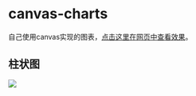 # canvas-charts
自己使用canvas实现的图表，<a href='https://buppt.github.io/canvas-charts/index.html'>点击这里在网页中查看效果</a>。


## 柱状图
<img src='./GIF.gif' />
